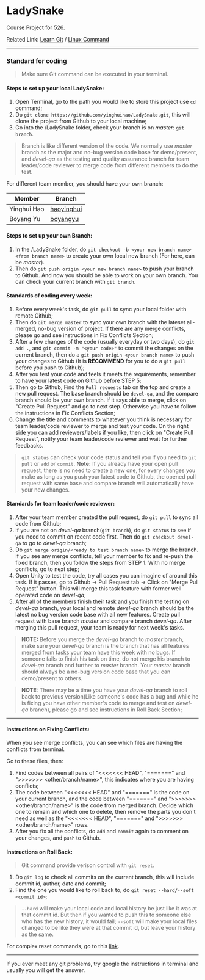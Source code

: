 # LadySnake
Course Project for 526.

Related Link: [Learn Git](https://www.atlassian.com/git/tutorials/syncing) / [Linux Command](http://www.informit.com/blogs/blog.aspx?uk=The-10-Most-Important-Linux-Commands)

---

### Standard for coding

> Make sure Git command can be executed in your terminal.

#### Steps to set up your local LadySnake:

1. Open Terminal, go to the path you would like to store this project use `cd` command;
2. Do `git clone https://github.com/yinghuihao/LadySnake.git`, this will clone the project from Github to your local machine;
3. Go into the /LadySnake folder, check your branch is on *master*: `git branch`.

> Branch is like different version of the code. We normally use *master* branch as the major and no-bug version code base for demo/present, and *devel-qa* as the testing and quality assurance branch for team leader/code reviewer to merge code from different members to do the test.

For different team member, you should have your own branch:

| Member  | Branch |
|---------|--------|
| Yinghui Hao | [haoyinghui](https://github.com/yinghuihao/LadySnake/tree/haoyinghui)|
| Boyang Yu | [boyangyu](https://github.com/yinghuihao/LadySnake/tree/boyangyu) |

#### Steps to set up your own Branch:

1. In the /LadySnake folder, do `git checkout -b <your new branch name> <from branch name>` to create your own local new branch (For here, <from branch name> can be *master*).
2. Then do `git push origin <your new branch name>` to push your branch to Github. And now you should be able to work on your own branch. You can check your current branch with `git branch`.

#### Standards of coding every week:

1. Before every week's task, do `git pull` to sync your local folder with remote Github;
2. Then do `git merge master` to sync your own branch with the lateset all-merged, no-bug version of project. If there are any merge conflicts, please go and see instructions in Fix Conflicts Section;
3. After a few changes of the code (usually everyday or two days), do `git add .`, and `git commit -m "<your code>"` to commit the changes on the current branch, then do a `git push origin <your branch name>` to push your changes to Github (It is **RECOMMEND** for you to do a `git pull` before you push to Github);
4. After you test your code and feels it meets the requirements, remember to have your latest code on Github before STEP 5;
5. Then go to Github, Find the `Pull requests` tab on the top and create a new pull request. The base branch should be `devel-qa`, and the compare branch should be your own branch. If it says able to merge, click on "Create Pull Request" and go to next step. Otherwise you have to follow the instructions in Fix Conflicts Section;
6. Change the title and comments to whatever you think is necessary for team leader/code reviewer to merge and test your code. On the right side you can add reviewers/labels if you like, then click on "Create Pull Request", notify your team leader/code reviewer and wait for further feedbacks.

> `git status` can check your code status and tell you if you need to `git pull` or `add` or `commit`.
> **Note:** If you already have your open pull request, there is no need to create a new one, for every changes you make as long as you push your latest code to Github, the opened pull request with same base and compare branch will automatically have your new changes.

#### Standards for team leader/code reviewer:

1. After your team member created the pull request, do `git pull` to sync all code from Github;
2. If you are not on *devel-qa* branch(`git branch`), do `git status` to see if you need to commit on recent code first. Then do `git checkout devel-qa` to go to *devel-qa* branch;
3. Do `git merge origin/<ready to test branch name>` to merge the branch. If you see any merge conflicts, tell your member to fix and re-push the fixed branch, then you follow the steps from STEP 1. With no merge conflicts, go to next step;
4. Open Unity to test the code, try all cases you can imagine of around this task. If it passes, go to Github -> Pull Request tab -> Click on "Merge Pull Request" button. This will merge this task feature with former well operated code on *devel-qa*;
5. After all of the members finish their task and you finish the testing on *devel-qa* branch, your local and remote *devel-qa* branch should be the latest no bug version code base with all new features. Create pull request with base branch *master* and compare branch *devel-qa*. After merging this pull request, your team is ready for next week's tasks.

> **NOTE:** Before you merge the *devel-qa* branch to *master* branch, make sure your *devel-qa* branch is the branch that has all features merged from tasks your team have this week with no bugs. If someone fails to finish his task on time, do not merge his branch to *devel-qa* branch and further to *master* branch. Your *master* branch should always be a no-bug version code base that you can demo/present to others.

> **NOTE:** There may be a time you have your *devel-qa* branch to roll back to previous version(Like someone's code has a bug and while he is fixing you have other member's code to merge and test on *devel-qa* branch), please go and see instructions in Roll Back Section;


---

#### Instructions on Fixing Conflicts:

When you see merge conflicts, you can see which files are having the conflicts from terminal.

Go to these files, then:

1. Find codes between all pairs of "<<<<<<< HEAD", "=======" and ">>>>>>> <other/branch/name>", this indicates where you are having conflicts;
2. The code between "<<<<<<< HEAD" and "=======" is the code on your current branch, and the code between "=======" and ">>>>>>> <other/branch/name>" is the code from merged branch. Decide which one to remain and which one to delete, then remove the parts you don't need as well as the "<<<<<<< HEAD", "=======" and ">>>>>>> <other/branch/name>" rows.
3. After you fix all the conflicts, do `add` and `commit` again to comment on your changes, and `push` to Github.

#### Instructions on Roll Back:

> Git command provide verison control with `git reset`.

1. Do `git log` to check all commits on the current branch, this will include commit id, author, date and commit;
2. Find the one you would like to roll back to, do `git reset --hard/--soft <commit id>`;

> `--hard` will make your local code and local history be just like it was at that commit id. But then if you wanted to push this to someone else who has the new history, it would fail; `--soft` will make your local files changed to be like they were at that commit id, but leave your history as the same.

For complex reset commands, go to this [link](https://git-scm.com/docs/git-reset).

---

If you ever meet any git problems, try google the instructions in terminal and usually you will get the answer.
